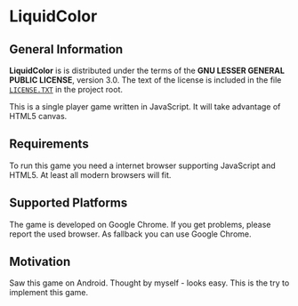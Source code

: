 # LiquidColor

## General Information

**LiquidColor** is is distributed under the terms of the **GNU LESSER GENERAL PUBLIC LICENSE**, version 3.0. The text of the license is included in the file [<code>LICENSE.TXT</code>](https://github.com/ThirtySomething/LiquidColor/blob/master/LICENSE.TXT "LGPL-3.0") in the project root.

This is a single player game written in JavaScript. It will take advantage of HTML5 canvas.

## Requirements

To run this game you need a internet browser supporting JavaScript and HTML5. At least all modern browsers will fit.

## Supported Platforms

The game is developed on Google Chrome. If you get problems, please report the used browser. As fallback you can use Google Chrome.

## Motivation

Saw this game on Android. Thought by myself - looks easy. This is the try to implement this game.
